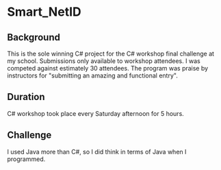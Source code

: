 # Smart_NetID

## Background
This is the sole winning C# project for the C# workshop final challenge at my school. Submissions only available to workshop attendees. I was competed against estimately 30 attendees. The program was praise by instructors for "submitting an amazing and functional entry". 

## Duration
C# workshop took place every Saturday afternoon for 5 hours. 

## Challenge
I used Java more than C#, so I did think in terms of Java when I programmed.


